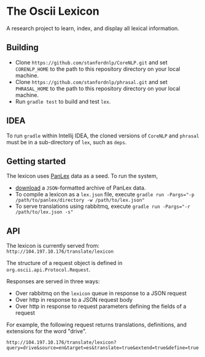 # The Oscii Lexicon

A research project to learn, index, and display all lexical information.

## Building

* Clone `https://github.com/stanfordnlp/CoreNLP.git` and set `CORENLP_HOME` to
  the path to this repository directory on your local machine.
* Clone `https://github.com/stanfordnlp/phrasal.git` and set `PHRASAL_HOME` to
  the path to this repository directory on your local machine.
* Run `gradle test` to build and test `lex`.

## IDEA

To run `gradle` within Intellij IDEA, the cloned versions of `CoreNLP` and `phrasal` must
be in a sub-directory of `lex`, such as `deps`. 

## Getting started

The lexicon uses [PanLex](http://panlex.org/) data as a seed. To run the
system,
* [download](http://dev.panlex.org/db/) a `JSON`-formatted archive of PanLex data.
* To compile a lexicon as a `lex.json` file, execute `gradle run -Pargs="-p /path/to/panlex/directory -w /path/to/lex.json"`
* To serve translations using rabbitmq, execute `gradle run -Pargs="-r /path/to/lex.json -s"`

## API

The lexicon is currently served from: `http://104.197.10.176/translate/lexicon` 

The structure of a request object is defined in `org.oscii.api.Protocol.Request`.

Responses are served in three ways:
* Over rabbitmq on the `lexicon` queue in response to a JSON request
* Over http in response to a JSON request body
* Over http in response to request parameters defining the fields of a request

For example, the following request returns translations, definitions, and
extensions for the word "drive".

    http://104.197.10.176/translate/lexicon?query=drive&source=en&target=es&translate=true&extend=true&define=true

